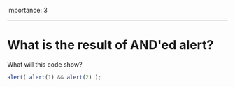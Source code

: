 importance: 3

---

# What is the result of AND'ed alert?

What will this code show?

```js
alert( alert(1) && alert(2) );
```

